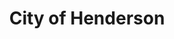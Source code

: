 ---
title: City of Henderson
state: Nevada
description: The data is supplied by the City of Henderson.
logo: https://timenewsfeed.files.wordpress.com/2013/01/henderson-nevada-logo.jpg
---